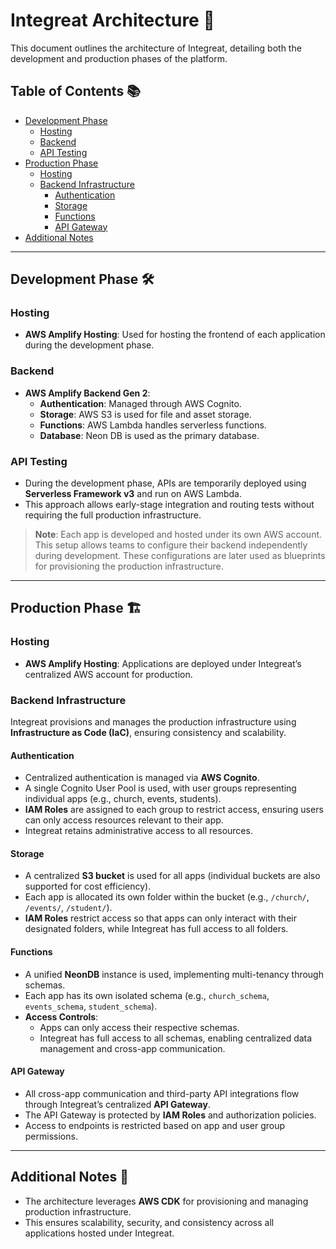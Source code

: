 # Integreat Architecture 🚀

This document outlines the architecture of Integreat, detailing both the development and production phases of the platform.

## Table of Contents 📚
- [Development Phase](#development-phase-🛠️)
  - [Hosting](#hosting)
  - [Backend](#backend)
  - [API Testing](#api-testing)
- [Production Phase](#production-phase-🏗️)
  - [Hosting](#hosting-1)
  - [Backend Infrastructure](#backend-infrastructure)
    - [Authentication](#authentication)
    - [Storage](#storage)
    - [Functions](#functions)
    - [API Gateway](#api-gateway)
- [Additional Notes](#additional-notes-📝)

---

## Development Phase 🛠️

### Hosting
- **AWS Amplify Hosting**: Used for hosting the frontend of each application during the development phase.

### Backend
- **AWS Amplify Backend Gen 2**:
  - **Authentication**: Managed through AWS Cognito.
  - **Storage**: AWS S3 is used for file and asset storage.
  - **Functions**: AWS Lambda handles serverless functions.
  - **Database**: Neon DB is used as the primary database.

### API Testing
- During the development phase, APIs are temporarily deployed using **Serverless Framework v3** and run on AWS Lambda.
- This approach allows early-stage integration and routing tests without requiring the full production infrastructure.

> **Note**: Each app is developed and hosted under its own AWS account. This setup allows teams to configure their backend independently during development. These configurations are later used as blueprints for provisioning the production infrastructure.

---

## Production Phase 🏗️

### Hosting
- **AWS Amplify Hosting**: Applications are deployed under Integreat’s centralized AWS account for production.

### Backend Infrastructure
Integreat provisions and manages the production infrastructure using **Infrastructure as Code (IaC)**, ensuring consistency and scalability.

#### Authentication
- Centralized authentication is managed via **AWS Cognito**.
- A single Cognito User Pool is used, with user groups representing individual apps (e.g., church, events, students).
- **IAM Roles** are assigned to each group to restrict access, ensuring users can only access resources relevant to their app.
- Integreat retains administrative access to all resources.

#### Storage
- A centralized **S3 bucket** is used for all apps (individual buckets are also supported for cost efficiency).
- Each app is allocated its own folder within the bucket (e.g., `/church/`, `/events/`, `/student/`).
- **IAM Roles** restrict access so that apps can only interact with their designated folders, while Integreat has full access to all folders.

#### Functions
- A unified **NeonDB** instance is used, implementing multi-tenancy through schemas.
- Each app has its own isolated schema (e.g., `church_schema`, `events_schema`, `student_schema`).
- **Access Controls**:
  - Apps can only access their respective schemas.
  - Integreat has full access to all schemas, enabling centralized data management and cross-app communication.

#### API Gateway
- All cross-app communication and third-party API integrations flow through Integreat’s centralized **API Gateway**.
- The API Gateway is protected by **IAM Roles** and authorization policies.
- Access to endpoints is restricted based on app and user group permissions.

---

## Additional Notes 📝
- The architecture leverages **AWS CDK** for provisioning and managing production infrastructure.
- This ensures scalability, security, and consistency across all applications hosted under Integreat.
